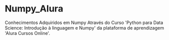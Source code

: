 # Numpy_Alura
 Conhecimentos Adquiridos em Numpy Através do Curso 'Python para Data Science: Introdução à linguagem e Numpy' da plataforma de aprendizagem 'Alura Cursos Online'.
